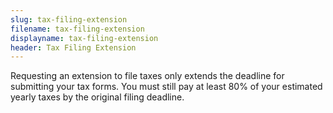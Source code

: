 ```yaml
---
slug: tax-filing-extension
filename: tax-filing-extension
displayname: tax-filing-extension
header: Tax Filing Extension
---
```


Requesting an extension to file taxes only extends the deadline for submitting your tax forms. You must still pay at least 80% of your estimated yearly taxes by the original filing deadline.
